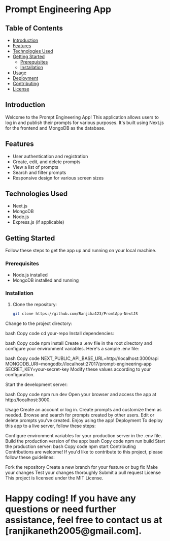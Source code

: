 # Prompt Engineering App



## Table of Contents
- [Introduction](#introduction)
- [Features](#features)
- [Technologies Used](#technologies-used)
- [Getting Started](#getting-started)
  - [Prerequisites](#prerequisites)
  - [Installation](#installation)
- [Usage](#usage)
- [Deployment](#deployment)
- [Contributing](#contributing)
- [License](#license)

## Introduction
Welcome to the Prompt Engineering App! This application allows users to log in and publish their prompts for various purposes. It's built using Next.js for the frontend and MongoDB as the database.

## Features
- User authentication and registration
- Create, edit, and delete prompts
- View a list of prompts
- Search and filter prompts
- Responsive design for various screen sizes

## Technologies Used
- Next.js
- MongoDB
- Node.js
- Express.js (if applicable)


## Getting Started
Follow these steps to get the app up and running on your local machine.

### Prerequisites
- Node.js installed
- MongoDB installed and running
  

### Installation
1. Clone the repository:
   ```bash
   git clone https://github.com/Ranjika123/PromtApp-NextJS
Change to the project directory:

bash
Copy code
cd your-repo
Install dependencies:

bash
Copy code
npm install
Create a .env file in the root directory and configure your environment variables. Here's a sample .env file:

bash
Copy code
NEXT_PUBLIC_API_BASE_URL=http://localhost:3000/api
MONGODB_URI=mongodb://localhost:27017/prompt-engineering-app
SECRET_KEY=your-secret-key
Modify these values according to your configuration.

Start the development server:

bash
Copy code
npm run dev
Open your browser and access the app at http://localhost:3000.

Usage
Create an account or log in.
Create prompts and customize them as needed.
Browse and search for prompts created by other users.
Edit or delete prompts you've created.
Enjoy using the app!
Deployment
To deploy this app to a live server, follow these steps:

Configure environment variables for your production server in the .env file.
Build the production version of the app:
bash
Copy code
npm run build
Start the production server:
bash
Copy code
npm start
Contributing
Contributions are welcome! If you'd like to contribute to this project, please follow these guidelines:

Fork the repository
Create a new branch for your feature or bug fix
Make your changes
Test your changes thoroughly
Submit a pull request
License
This project is licensed under the MIT License.

<h1>Happy coding! If you have any questions or need further assistance, feel free to contact us at [ranjikaneth2005@gmail.com].</h1>

